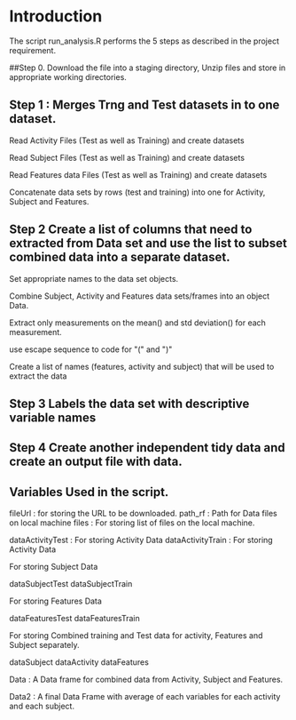 # Introduction

 The script  run_analysis.R performs the 5 steps as described in the project requirement.


##Step 0.
 Download the file into a staging directory, Unzip files and store in appropriate working directories.

## Step 1 : Merges Trng and Test datasets in to one dataset.

  Read Activity Files (Test as well as Training) and create datasets

  Read Subject Files (Test as well as Training) and create datasets

  Read Features data Files (Test as well as Training) and create datasets

  Concatenate data sets by rows (test and training) into one for Activity, Subject and Features.

## Step 2 Create a list of columns that need to extracted from Data set and use the list to  subset combined data into a separate dataset. 

  Set appropriate names to the data set objects.

  Combine Subject, Activity and Features data sets/frames into an object Data.

  Extract only measurements on the mean() and std deviation() for each measurement.

  use escape sequence to code for "(" and ")"

  Create a list of names (features, activity and subject) that will be used to extract the data

## Step 3 Labels the data set with descriptive variable names

## Step 4 Create another independent tidy data and create an output file with data.


## Variables Used in the script.

fileUrl : for storing the URL to be downloaded.
path_rf : Path for Data files on local machine
files   : For storing list of files on the local machine. 

dataActivityTest : For storing Activity Data 
dataActivityTrain : For storing Activity Data 


For storing Subject Data 

dataSubjectTest 
dataSubjectTrain 

For storing Features Data

dataFeaturesTest 
dataFeaturesTrain

For storing Combined training and Test data for activity, Features and Subject separately.

dataSubject 
dataActivity 
dataFeatures

Data : A Data frame for combined data from Activity, Subject and Features.

Data2 : A final Data Frame with average of each variables for each activity and each subject.
